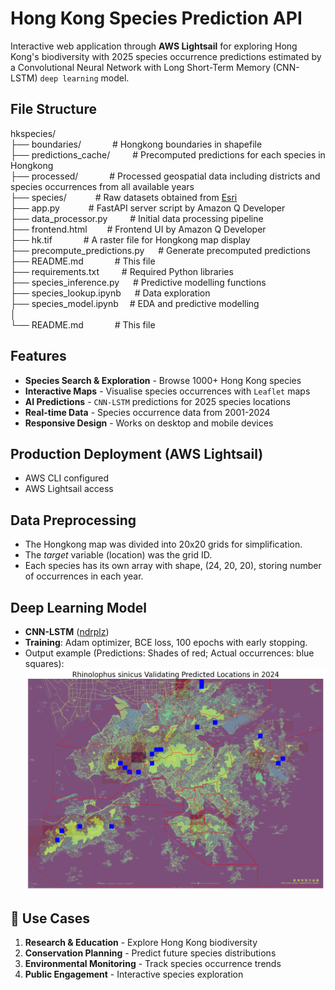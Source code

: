 # Hong Kong Species Prediction API
Interactive web application through **AWS Lightsail** for exploring Hong Kong's biodiversity with 2025 species occurrence predictions estimated by a Convolutional Neural Network with Long Short-Term Memory (CNN-LSTM) `deep learning` model.

## File Structure
hkspecies/  
├── boundaries/ &emsp;&emsp;&emsp; # Hongkong boundaries in shapefile  
├── predictions_cache/ &emsp;&emsp; # Precomputed predictions for each species in Hongkong  
├── processed/ &emsp;&emsp;&emsp; # Processed geospatial data including districts and species occurrences from all available years  
├── species/ &emsp;&emsp;&emsp;# Raw datasets obtained from [Esri](https://opendata.esrichina.hk/maps/esrihk::occurrence-data-of-hong-kong-species/about)  
├── app.py &emsp;&emsp;&emsp;# FastAPI server script by Amazon Q Developer  
├── data_processor.py &emsp;&emsp; # Initial data processing pipeline  
├── frontend.html &emsp;&emsp;# Frontend UI by Amazon Q Developer  
├── hk.tif &emsp;&emsp;&emsp; # A raster file for Hongkong map display  
├── precompute_predictions.py &emsp; # Generate precomputed predictions  
├── README.md &emsp;&emsp;&emsp; # This file  
├── requirements.txt &emsp;&emsp; # Required Python libraries  
├── species_inference.py &emsp; # Predictive modelling functions  
├── species_lookup.ipynb &emsp; # Data exploration  
├── species_model.ipynb &emsp;# EDA and predictive modelling  
│    
└── README.md &emsp;&emsp;&emsp; # This file  

## Features
- **Species Search & Exploration** - Browse 1000+ Hong Kong species
- **Interactive Maps** - Visualise species occurrences with `Leaflet` maps
- **AI Predictions** - `CNN-LSTM` predictions for 2025 species locations
- **Real-time Data** - Species occurrence data from 2001-2024
- **Responsive Design** - Works on desktop and mobile devices

## Production Deployment (AWS Lightsail)
- AWS CLI configured
- AWS Lightsail access

## Data Preprocessing
- The Hongkong map was divided into 20x20 grids for simplification.
- The *target* variable (location) was the grid ID.
- Each species has its own array with shape, (24, 20, 20), storing number of occurrences in each year.

## Deep Learning Model
- **CNN-LSTM** ([ndrplz](https://github.com/ndrplz/ConvLSTM_pytorch))
- **Training**: Adam optimizer, BCE loss, 100 epochs with early stopping.
- Output example (Predictions: Shades of red; Actual occurrences: blue squares):
![Predicted locations with actual occurrences](./image/output.png)

## 🎯 Use Cases
1. **Research & Education** - Explore Hong Kong biodiversity
2. **Conservation Planning** - Predict future species distributions
3. **Environmental Monitoring** - Track species occurrence trends
4. **Public Engagement** - Interactive species exploration
